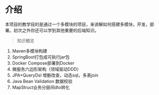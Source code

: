# 介绍

本项目的教学目的是通过一个多模块的项目，来讲解如何搭建多模块，开发，部署。初次之外你还可以学到其他重要的后端知识。

> 知识概览

1. Maven多模块构建
2. SpringBoot打包成可执行jar包
3. Docker Compose部署到Docker
4. 微服务六边形架构（领域驱动DDD）
5. JPA+QueryDsl 增删改查，动态sql，多表join
6. Java Bean Validation 数据校验
7. MapStruct业务分层间dto转化